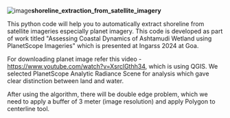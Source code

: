 ![image](https://github.com/user-attachments/assets/4f9e385f-1a2b-42d0-baf0-079d8b7134c9)**shoreline_extraction_from_satellite_imagery**

This python code will help you to automatically extract shoreline from satellite imageries especially planet imagery.
This code is developed as part of work titled "Assessing Coastal Dynamics of Ashtamudi Wetland 
using PlanetScope Imageries" which is presented at Ingarss 2024 at Goa.

For downloading planet image refer this video - https://www.youtube.com/watch?v=XsrclGthh34, which is using QGIS.
We selected PlanetScope Analytic Radiance Scene for analysis which gave clear distinction between land and water.

After using the algorithm, there will be double edge problem, which we need to apply a buffer of 3 meter (image resolution) and apply  Polygon to centerline tool.
